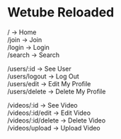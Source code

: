 # Wetube Reloaded

/ -> Home<br>
/join -> Join<br>
/login -> Login<br>
/search -> Search

/users/:id -> See User<br>
/users/logout -> Log Out<br>
/users/edit -> Edit My Profile<br>
/users/delete -> Delete My Profile

/videos/:id -> See Video<br>
/videos/:id/edit -> Edit Video<br>
/videos/:id/delete -> Delete Video<br>
/videos/upload -> Upload Video
